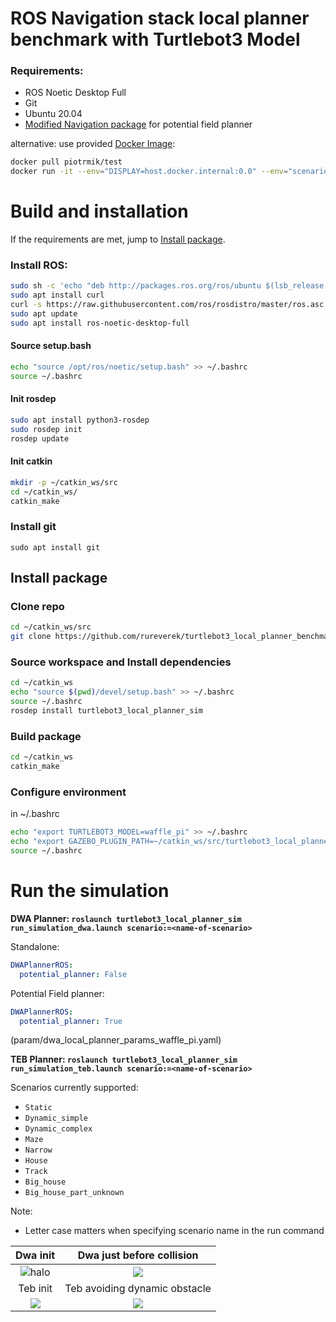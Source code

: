 # ROS Navigation stack local planner benchmark with Turtlebot3 Model

### Requirements: 
- ROS Noetic Desktop Full
- Git
- Ubuntu 20.04
- [Modified Navigation package](https://github.com/rureverek/navigation/tree/potential_field) for potential field planner

alternative: use provided [Docker Image](https://hub.docker.com/r/piotrmik/test):
```sh
docker pull piotrmik/test
docker run -it --env="DISPLAY=host.docker.internal:0.0" --env="scenario=<>" piotrmik/test
```

# Build and installation

If the requirements are met, jump to [Install package](#install-package).

### Install ROS:
```sh
sudo sh -c 'echo "deb http://packages.ros.org/ros/ubuntu $(lsb_release -sc) main" > /etc/apt/sources.list.d/ros-latest.list'
sudo apt install curl
curl -s https://raw.githubusercontent.com/ros/rosdistro/master/ros.asc | sudo apt-key add -
sudo apt update
sudo apt install ros-noetic-desktop-full
```

#### Source setup.bash

```sh
echo "source /opt/ros/noetic/setup.bash" >> ~/.bashrc
source ~/.bashrc
```
#### Init rosdep

```sh
sudo apt install python3-rosdep
sudo rosdep init
rosdep update
```
#### Init catkin
```sh
mkdir -p ~/catkin_ws/src
cd ~/catkin_ws/
catkin_make
```
### Install git
`sudo apt install git`

## Install package

### Clone repo
```sh
cd ~/catkin_ws/src
git clone https://github.com/rureverek/turtlebot3_local_planner_benchmark.git
```
### Source workspace and Install dependencies
```sh
cd ~/catkin_ws
echo "source $(pwd)/devel/setup.bash" >> ~/.bashrc
source ~/.bashrc
rosdep install turtlebot3_local_planner_sim
```
### Build package
```sh
cd ~/catkin_ws
catkin_make
```
### Configure environment

in ~/.bashrc
```sh
echo "export TURTLEBOT3_MODEL=waffle_pi" >> ~/.bashrc
echo "export GAZEBO_PLUGIN_PATH=~/catkin_ws/src/turtlebot3_local_planner_benchmark/plugins" >> ~/.bashrc
source ~/.bashrc
```

# Run the simulation

**DWA Planner: `roslaunch turtlebot3_local_planner_sim run_simulation_dwa.launch scenario:=<name-of-scenario>`**

Standalone: 
```yaml
DWAPlannerROS:
  potential_planner: False
```
Potential Field planner:
```yaml
DWAPlannerROS:
  potential_planner: True
```
(param/dwa_local_planner_params_waffle_pi.yaml)

**TEB Planner: `roslaunch turtlebot3_local_planner_sim run_simulation_teb.launch scenario:=<name-of-scenario>`**

Scenarios currently supported: 

- `Static`
- `Dynamic_simple`
- `Dynamic_complex`
- `Maze`
- `Narrow`
- `House`
- `Track`
- `Big_house`
- `Big_house_part_unknown`

Note: 
- Letter case matters when specifying scenario name in the run command

Dwa init             |  Dwa just before collision
:-------------------------:|:-------------------------:
![halo](/img/rviz/dwa_dynamic_simple00.png)  |  ![](/img/rviz/dwa_dynamic_simple01.png)
Teb init             |  Teb avoiding dynamic obstacle
![](/img/rviz/teb_dynamic_simple00.png)  |  ![](/img/rviz/teb_dynamic_simple_01.png)

